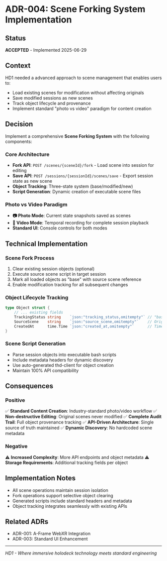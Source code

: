 # ADR-004: Scene Forking System Implementation

## Status
**ACCEPTED** - Implemented 2025-06-29

## Context
HD1 needed a advanced approach to scene management that enables users to:
- Load existing scenes for modification without affecting originals
- Save modified sessions as new scenes  
- Track object lifecycle and provenance
- Implement standard "photo vs video" paradigm for content creation

## Decision
Implement a comprehensive **Scene Forking System** with the following components:

### Core Architecture
- **Fork API**: `POST /scenes/{sceneId}/fork` - Load scene into session for editing
- **Save API**: `POST /sessions/{sessionId}/scenes/save` - Export session state as new scene
- **Object Tracking**: Three-state system (base/modified/new)
- **Script Generation**: Dynamic creation of executable scene files

### Photo vs Video Paradigm
- **📷 Photo Mode**: Current state snapshots saved as scenes
- **🎥 Video Mode**: Temporal recording for complete session playback
- **Standard UI**: Console controls for both modes

## Technical Implementation

### Scene Fork Process
1. Clear existing session objects (optional)
2. Execute source scene script in target session
3. Mark all loaded objects as "base" with source scene reference
4. Enable modification tracking for all subsequent changes

### Object Lifecycle Tracking
```go
type Object struct {
    // ... existing fields
    TrackingStatus string    `json:"tracking_status,omitempty"` // "base", "modified", "new"
    SourceScene    string    `json:"source_scene,omitempty"`    // Original scene ID
    CreatedAt      time.Time `json:"created_at,omitempty"`      // Timestamp
}
```

### Scene Script Generation
- Parse session objects into executable bash scripts
- Include metadata headers for dynamic discovery
- Use auto-generated thd-client for object creation
- Maintain 100% API compatibility

## Consequences

### Positive
✅ **Standard Content Creation**: Industry-standard photo/video workflow
✅ **Non-destructive Editing**: Original scenes never modified
✅ **Complete Audit Trail**: Full object provenance tracking
✅ **API-Driven Architecture**: Single source of truth maintained
✅ **Dynamic Discovery**: No hardcoded scene metadata

### Negative
⚠️ **Increased Complexity**: More API endpoints and object metadata
⚠️ **Storage Requirements**: Additional tracking fields per object

## Implementation Notes
- All scene operations maintain session isolation
- Fork operations support selective object clearing
- Generated scripts include standard headers and metadata
- Object tracking integrates seamlessly with existing APIs

## Related ADRs
- ADR-001: A-Frame WebXR Integration
- ADR-003: Standard UI Enhancement

---
*HD1 - Where immersive holodeck technology meets standard engineering*